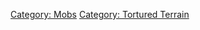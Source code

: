 [Category: Mobs](Category:_Mobs "wikilink") [Category: Tortured
Terrain](Category:_Tortured_Terrain "wikilink")
